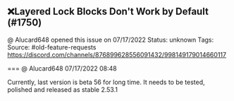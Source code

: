 ## ❌Layered Lock Blocks Don't Work by Default (#1750)
@ Alucard648 opened this issue on 07/17/2022
Status: unknown
Tags: 
Source: #old-feature-requests https://discord.com/channels/876899628556091432/998149179014660117


=== @ Alucard648 07/17/2022 08:48

Currently, last version is beta 56 for long time. It needs to be tested, polished and released as stable 2.53.1
